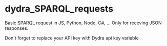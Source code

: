 # dydra_SPARQL_requests
Basic SPARQL request in JS, Python, Node, C#, ...
Only for receving JSON responses.

Don't forget to replace your API key with Dydra api key variable
